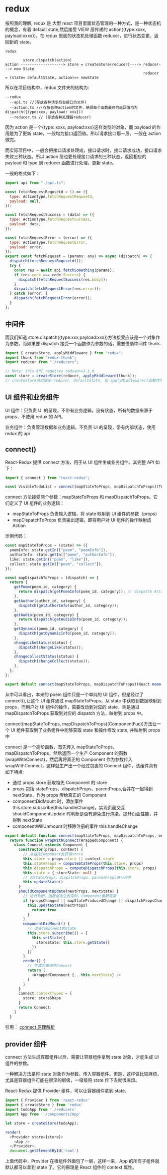 # redux

按照我的理解, redux 是 大型 react 项目里面状态管理的一种方式，是一种状态机的概念，有着 default state,然后接受 VIEW 层传递的 action({type:xxxx, payload:xxxx})，在 redux 里面的状态机处理函数 reducer，进行状态变更，返回新的 state。

```
redux

        store.dispatch(action)
action -------------------> store = createStore(reducer)----> reducer---> new State
                                                              reducer = (state= defaultState, action)=> newState
```

所以在项目结构中，redux 文件夹的结构为:

```
--redux
  --api.ts //(存放各种请求后台接口的文件)
  --action.ts //(存放各种action的文件，确保每个函数最终的返回值均为dispatch({type:xxx, payload: xxx}))
  --reducer.ts // (存放各种处理器reducer)
```

因为 action 是一个{type: xxxx, payload:xxx}这样类型的对象，而 payload 的作用是为了更新 state，一般均为接口返回值。所以请求接口那一层，一般在 action 做完。

而实际项目中，一般会把接口请求处理成，接口请求时，接口请求成功，接口请求失败三种状态。所以 action 层也要处理接口请求的三种状态，返回相应的 payload 和 type 到 reducer 函数进行处理，更新 state。

一般的格式如下：

```js
import api from "./api.ts";

const fetchRequestRequsetd = () => ({
  type: ActionType.fetchRequestRequsetd,
  payload: null,
});

const fetchRequestSuccess = (data) => ({
  type: ActionType.fetchRequestSuccess,
  payload: data,
});

const fetchRequestError = (error) => ({
  type: ActionType.fetchRequestError,
  payload: error,
});
export const fetchRequset = (params: any) => async (dispatch) => {
  dispatch(fetchRequestRequsetd());
  try {
    const res = await api.fetchSomething(params);
    if (res.code === code.Success) {
      dispatch(fetchRequestSuccess(res.body));
    }
    dispatch(fetchRequestError(res.error));
  } catch (error) {
    dispatch(fetchRequestError(error));
  }
};
```

## 中间件

而我们知道 store.dispatch({type:xxx,payload:xxx})方法接受应该是一个对象作为参数，而如果要 dispatch 接受一个函数作为参数的话，需要借助中间件 thunk.

```ts
import { createStore, applyMiddleware } from "redux";
import thunk from "redux-thunk";
import reducer from "./reducers";

// Note: this API requires redux@>=3.1.0
const store = createStore(reducer, applyMiddleware(thunk));
// createStore可以接受 reducer, defaultState, 和 applyMiddleware()函数作为参数，添加中间件
```

## UI 组件和业务组件

UI 组件：只负责 UI 的呈现，不带有业务逻辑，没有状态，所有的数据来源于 props，不使用 redux 的 API。

业务组件：负责管理数据和业务逻辑，不负责 UI 的呈现，带有内部状态，使用 redux 的 api

## connect()

React-Redux 提供 connect 方法，用于从 UI 组件生成业务组件。其完整 API 如下：

```ts
import { connect } from "react-redux";

const VisibleTodoList = connect(mapStateToProps, mapDispatchToProps)(TodoList);
```

connect 方法接受两个参数：mapStateToProps 和 mapDispatchToProps。它们定义了 UI 组件的业务逻辑：

- mapStateToProps 负责输入逻辑，将 state 映射到 UI 组件的参数（props）
- mapDispatchToProps 负责输出逻辑，即将用户对 UI 组件的操作映射成 Action

示例代码：

```ts
const mapStateToProps = (state) => ({
  poemInfo: state.getIn(["poem", "poemInfo"]),
  authorInfo: state.getIn(["poem", "authorInfo"]),
  like: state.getIn(["poem", "like"]),
  collect: state.getIn(["poem", "collect"]),
});

const mapDispatchToProps = (dispatch) => {
  return {
    getPoem(poem_id, category) {
      return dispatch(getPoemInfo(poem_id, category)); // dispatch Action Creator
    },
    getAuthor(author_id, category) {
      dispatch(getAuthorInfo(author_id, category));
    },
    getAudio(poem_id, category) {
      return dispatch(getAudioInfo(poem_id, category));
    },
    getDynamic(poem_id, category) {
      dispatch(getDynamicInfo(poem_id, category));
    },
    changeLikeStatus(status) {
      dispatch(changeLike(status));
    },
    changeCollectStatus(status) {
      dispatch(changeCollect(status));
    },
  };
};

export default connect(mapStateToProps, mapDispatchToProps)(React.memo(Poem));
```

从中可以看出，本来的 poem 组件只是一个单纯的 UI 组件，但是经过了 connect(),让这个 UI 组件通过 mapStateToProps，从 state 中获取到数据映射到 props，而用户对 UI 组件的操作，需要改动到对应的 state，则是通过 mapDispatchToProps 获取到对应的 dispatch 方法，映射到 props 中。

connect(mapStateToProps, mapDispatchToProps)(ComponentFuc))方法让一个 UI 组件获取到了业务组件中能够获取 state 和操作修改 state,
并映射到 props 中

connect 是一个高阶函数，首先传入 mapStateToProps、mapDispatchToProps，然后返回一个生产 Component 的函数(wrapWithConnect)，然后再将真正的 Component 作为参数传入 wrapWithConnect，这样就生产出一个经过包裹的 Connect 组件，该组件具有如下特点:

- 通过 props.store 获取祖先 Component 的 store
- props 包括 stateProps、dispatchProps、parentProps,合并在一起得到 nextState，作为 props 传给真正的 Component
- componentDidMount 时，添加事件 this.store.subscribe(this.handleChange)，实现页面交互 shouldComponentUpdate 时判断是否有避免进行渲染，提升页面性能，并得到 nextState
- componentWillUnmount 时移除注册的事件 this.handleChange

```ts
export default function connect(mapStateToProps, mapDispatchToProps, mergeProps, options = {}) {
  return function wrapWithConnect(WrappedComponent) {
    class Connect extends Component {
      constructor(props, context) {
        // 从祖先Component处获得store
        this.store = props.store || context.store
        this.stateProps = computeStateProps(this.store, props)
        this.dispatchProps = computeDispatchProps(this.store, props)
        this.state = { storeState: null }
        // 对stateProps、dispatchProps、parentProps进行合并
        this.updateState()
      }
      shouldComponentUpdate(nextProps, nextState) {
        // 进行判断，当数据发生改变时，Component重新渲染
        if (propsChanged || mapStateProducedChange || dispatchPropsChanged) {
          this.updateState(nextProps)
            return true
          }
        }
        componentDidMount() {
          // 改变Component的state
          this.store.subscribe(() = {
            this.setState({
              storeState: this.store.getState()
            })
          })
        }
        render() {
          // 生成包裹组件Connect
          return (
            <WrappedComponent {...this.nextState} />
          )
        }
      }
      Connect.contextTypes = {
        store: storeShape
      }
      return Connect;
    }
  }
```

引用： [connect 原理解析](https://juejin.cn/post/6844903505191239694)

## provider 组件

connect 方法生成容器组件以后，需要让容器组件拿到 state 对象，才能生成 UI 组件的参数。

一种解决方法是将 state 对象作为参数，传入容器组件。但是，这样做比较麻烦，尤其是容器组件可能在很深的层级，一级级将 state 传下去就很麻烦。

React-Redux 提供 Provider 组件，可以让容器组件拿到 state。

```ts
import { Provider } from 'react-redux'
import { createStore } from 'redux'
import todoApp from './reducers'
import App from './components/App'

let store = createStore(todoApp);

render(
  <Provider store={store}>
    <App />
  </Provider>,
  document.getElementById('root')
```

上面代码中，Provider 在根组件外面包了一层，这样一来，App 的所有子组件就默认都可以拿到 state 了。它的原理是 React 组件的 context 属性。
